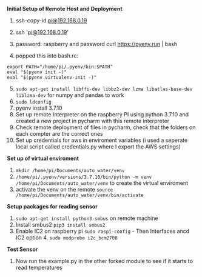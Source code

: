 ****Initial Setup of Remote Host and Deployment****
1. ssh-copy-id pi@192.168.0.19
2. ssh 'pi@192.168.0.19'
3. password: raspberry and password
curl https://pyenv.run | bash

4. popped this into bash.rc:

	
```
export PATH="/home/pi/.pyenv/bin:$PATH"
eval "$(pyenv init -)"
eval "$(pyenv virtualenv-init -)"
```

5. ```sudo apt-get install libffi-dev libbz2-dev lzma libatlas-base-dev liblzma-dev``` for numpy and pandas to work
6. ```sudo ldconfig```
9. pyenv install 3.7.10
10. Set up remote Interpreter on the raspberry PI using python 3.7.10 and created a new project in pycharm with this remote interpreter
11. Check remote deployment of files in pycharm, check that the folders on each compter are the correct ones
12. Set up credentials for aws in enviroment variables (i used a seperate local script called credentials.py where I export the AWS settings)

****Set up of virtual enviroment****
1. ```mkdir /home/pi/Documents/auto_water/venv```
2. ```/home/pi/.pyenv/versions/3.7.10/bin/python -m venv /home/pi/Documents/auto_water/venv``` to create the virtual enviroment
3. activate the venv on the remote ```source /home/pi/Documents/auto_water/venv/bin/activate```


****Setup packages for reading sensor****
1. ```sudo apt-get install python3-smbus``` on remote machine
2. Install smbus2 ```pip3 install smbus2```
3. Enable IC2 on raspberry pi
    ```sudo raspi-config``` -  Then Interfaces ancd IC2 option
   4. ```sudo modprobe i2c_bcm2708```

****Test Sensor****
1. Now run the example.py in the other forked module to see if it starts to read temperatures




